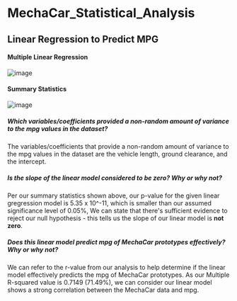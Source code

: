 # MechaCar_Statistical_Analysis

## Linear Regression to Predict MPG

#### Multiple Linear Regression 

![image](https://user-images.githubusercontent.com/89496798/151726874-d93fd8c2-1dca-4b8d-815b-b83d14c7d237.png)

#### Summary Statistics       

![image](https://user-images.githubusercontent.com/89496798/151726858-7c160b06-fac6-4bd3-95b4-3af985a09807.png)

##### Which variables/coefficients provided a non-random amount of variance to the mpg values in the dataset?
The variables/coefficients that provide a non-random amount of variance to the mpg values in the dataset are the vehicle length, ground clearance, and the intercept.

##### Is the slope of the linear model considered to be zero? Why or why not?
Per our summary statistics shown above, our p-value for the given linear gregression model is 5.35 x 10^-11, which is smaller than our assumed significance level of 0.05%, We can state that there's sufficient evidence to reject our null hypothesis - this tells us the slope of our linear model is **not zero**.

##### Does this linear model predict mpg of MechaCar prototypes effectively? Why or why not?
We can refer to the r-value from our analysis to help determine if the linear model effectively predicts the mpg of MechaCar prototypes. As our Multiple R-squared value is 0.7149 (71.49%), we can consider our linear model shows a strong correlation between the MechaCar data and mpg.
